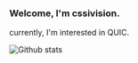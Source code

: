 ### Welcome, I'm cssivision.

currently, I'm interested in QUIC.

![Github stats](https://github-readme-stats.vercel.app/api?username=cssivision&show_icons=true&line_height=40)

